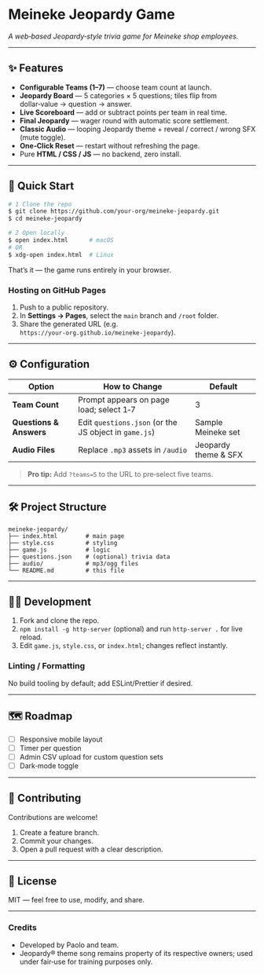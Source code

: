 # Meineke Jeopardy Game

_A web‑based Jeopardy‑style trivia game for Meineke shop employees._

---

## ✨ Features

* **Configurable Teams (1–7)** — choose team count at launch.
* **Jeopardy Board** — 5 categories × 5 questions; tiles flip from dollar‑value → question → answer.
* **Live Scoreboard** — add or subtract points per team in real time.
* **Final Jeopardy** — wager round with automatic score settlement.
* **Classic Audio** — looping Jeopardy theme + reveal / correct / wrong SFX (mute toggle).
* **One‑Click Reset** — restart without refreshing the page.
* Pure **HTML / CSS / JS** — no backend, zero install.

---

## 🚀 Quick Start

```bash
# 1 Clone the repo
$ git clone https://github.com/your‑org/meineke‑jeopardy.git
$ cd meineke‑jeopardy

# 2 Open locally
$ open index.html      # macOS
# OR
$ xdg‑open index.html  # Linux
```

That’s it — the game runs entirely in your browser.

### Hosting on GitHub Pages

1. Push to a public repository.  
2. In **Settings → Pages**, select the `main` branch and `/root` folder.  
3. Share the generated URL (e.g. `https://your‑org.github.io/meineke‑jeopardy`).

---

## ⚙️ Configuration

| Option | How to Change | Default |
|--------|---------------|---------|
| **Team Count** | Prompt appears on page load; select 1‑7 | 3 |
| **Questions & Answers** | Edit `questions.json` (or the JS object in `game.js`) | Sample Meineke set |
| **Audio Files** | Replace `.mp3` assets in `/audio` | Jeopardy theme & SFX |

> **Pro tip:** Add `?teams=5` to the URL to pre‑select five teams.

---

## 🛠️ Project Structure

```
meineke‑jeopardy/
├── index.html        # main page
├── style.css         # styling
├── game.js           # logic
├── questions.json    # (optional) trivia data
├── audio/            # mp3/ogg files
└── README.md         # this file
```

---

## 🧑‍💻 Development

1. Fork and clone the repo.  
2. `npm install -g http‑server` (optional) and run `http‑server .` for live reload.  
3. Edit `game.js`, `style.css`, or `index.html`; changes reflect instantly.

### Linting / Formatting
No build tooling by default; add ESLint/Prettier if desired.

---

## 🗺️ Roadmap

* [ ] Responsive mobile layout
* [ ] Timer per question
* [ ] Admin CSV upload for custom question sets
* [ ] Dark‑mode toggle

---

## 🤝 Contributing

Contributions are welcome!  
1. Create a feature branch.  
2. Commit your changes.  
3. Open a pull request with a clear description.

---

## 🪪 License

MIT — feel free to use, modify, and share.

---

### Credits

* Developed by Paolo and team.  
* Jeopardy® theme song remains property of its respective owners; used under fair‑use for training purposes only.
